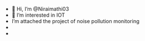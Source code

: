 - 👋 Hi, I’m @Niraimathi03
- 👀 I’m interested in IOT
- I’m attached the project of noise pollution monitoring
- 
- 

<!---
Niraimathi03/Niraimathi03 is a ✨ special ✨ repository because its `README.md` (this file) appears on your GitHub profile.
You can click the Preview link to take a look at your changes.
--->
